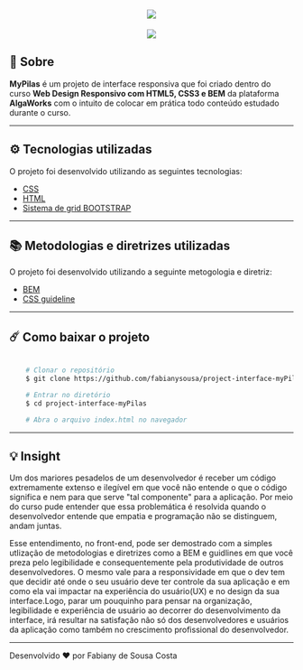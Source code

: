 <h1 align="center">
    <img src="https://ik.imagekit.io/fabianysousa/logo_Z15y65ZZ8.png">
</h1>

<div align="center">
    <img src="https://ik.imagekit.io/fabianysousa/desktop-MyPilas-ANIMATION_71XQfQyls.gif">
</div>

## 📑 Sobre

**MyPilas** é um projeto de interface responsiva que foi criado dentro do curso **Web Design Responsivo com HTML5, CSS3 e BEM** da plataforma **AlgaWorks** com o intuito de colocar em prática todo conteúdo estudado durante o curso.

---

## ⚙️ Tecnologias utilizadas

O projeto foi desenvolvido utilizando as seguintes tecnologias:

- [CSS](https://devdocs.io/css/)
- [HTML](https://devdocs.io/html/)
- [Sistema de grid BOOTSTRAP](https://getbootstrap.com/)

---

## 📚 Metodologias e diretrizes utilizadas

O projeto foi desenvolvido utilizando a seguinte metogologia e diretriz:

- [BEM](https://en.bem.info/methodology/)
- [CSS guideline](https://cssguidelin.es/)

---

## ☄️ Como baixar o projeto

```bash

    # Clonar o repositório
    $ git clone https://github.com/fabianysousa/project-interface-myPilas

    # Entrar no diretório
    $ cd project-interface-myPilas

    # Abra o arquivo index.html no navegador

```
---
## 💡 Insight

Um dos mariores pesadelos de um desenvolvedor é receber um código extremamente extenso e ilegível em que você não entende o que o código significa e nem para que serve "tal componente" para a aplicação. Por meio do curso pude entender que essa problemática é resolvida quando o desenvolvedor entende que empatia e programação não se distinguem, andam juntas.    

Esse entendimento, no front-end, pode ser demostrado com a simples utlização de metodologias e diretrizes como a BEM e guidlines em que você preza pelo legibilidade e consequentemente pela produtividade de outros desenvolvedores. O mesmo vale para a responsividade em que o dev tem que decidir até onde o seu usuário deve ter controle da sua aplicação e em como ela vai impactar na experiência do usuário(UX) e no design da sua interface.Logo, parar um pouquinho para pensar na organização, legibilidade e experiência de usuário ao decorrer do desenvolvimento da interface, irá resultar na satisfação não só dos desenvolvedores e usuários da aplicação como também no crescimento profissional do desenvolvedor.

---

Desenvolvido ❤️ por Fabiany de Sousa Costa
